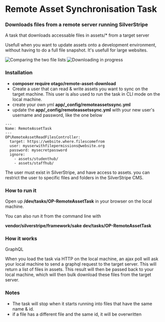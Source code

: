 Remote Asset Synchronisation Task
=================================

### Downloads files from a remote server running SilverStripe

A task that downloads accessable files in assets/* from a target server

Usefull when you want to update assets onto a development 
environment, without having to do a full file snapshot. It's usefull for large websites.

![Comparing the two file lists](images/download1.png)
![Downloading in progress](images/download2.png)


### Installation

 - **composer require otago/remote-asset-download**
 - Create a user that can read & write assets you want to sync on the target machine. 
   This user is also used to run the task in CLI mode on the local machine.
 - create your own yml **app/_config/remoteassetssync.yml**
 - update the **app/_config/remoteassetssync.yml** with your new user's username and
   password, like the one below


```
---
Name: RemoteAssetTask
---
OP\RemoteAssetReadFilesController:
  target: https://website.where.filescomefrom
  user: myuserwithfilepermissions@website.org
  password: mysecretpassword
  ignore: 
    - assets/studenthub/
    - assets/staffhub/
```

The user must exist in SilverStripe, and have access to assets. you can restrict the user 
to specific files and folders in the SilverStripe CMS.

### How to run it

Open up **/dev/tasks/OP-RemoteAssetTask** in your browser on the local machine. 

You can also run it from the command line with 

**vendor/silverstripe/framework/sake dev/tasks/OP-RemoteAssetTask**


### How it works

GraphQL

When you load the task via HTTP on the local machine, an ajax poll will ask your 
local machine to send a graphql request to the target server. This will return a 
list of files in assets. This result will then be passed back to your local machine,
which will then bulk download these files from the target server.


### Notes

 - The task will stop when it starts running into files that have the same name & id.
 - if a file has a different file and the same id, it will be overwritten
